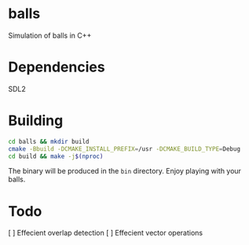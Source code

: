 # balls

Simulation of balls in C++

# Dependencies

SDL2

# Building

```bash
cd balls && mkdir build
cmake -Bbuild -DCMAKE_INSTALL_PREFIX=/usr -DCMAKE_BUILD_TYPE=Debug
cd build && make -j$(nproc)
```

The binary will be produced in the `bin` directory. Enjoy playing with your balls.

# Todo

[ ] Effecient overlap detection
[ ] Effecient vector operations
